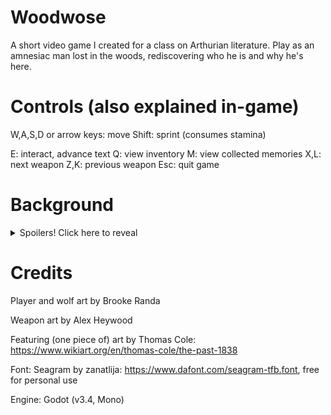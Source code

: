 # Woodwose
A short video game I created for a class on Arthurian literature. Play as an amnesiac man lost in the woods, rediscovering who he is and why he's here.

# Controls (also explained in-game)
W,A,S,D or arrow keys: move
Shift: sprint (consumes stamina)

E: interact, advance text
Q: view inventory
M: view collected memories
X,L: next weapon
Z,K: previous weapon
Esc: quit game

# Background
<details>
<summary>Spoilers! Click here to reveal</summary>
Woodwose is an adaptation of the 12th-century poem <i>Yvain, the Knight of the Lion</i>. The protagonist is the knight Yvain, who broke a promise to his wife and went mad from grief after she declared she never wanted to see him again. In the poem, Yvain's time in the woods is a short interlude, where Yvain's actions are largely inconsequential, but I wanted to expand on that, to examine what must have been going through Yvain's head as he regained his memory.
</details>

# Credits
Player and wolf art by Brooke Randa

Weapon art by Alex Heywood

Featuring (one piece of) art by Thomas Cole: https://www.wikiart.org/en/thomas-cole/the-past-1838

Font: Seagram by zanatlija: https://www.dafont.com/seagram-tfb.font, free for personal use

Engine: Godot (v3.4, Mono)
